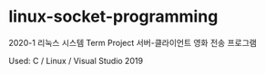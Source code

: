 # linux-socket-programming
2020-1 리눅스 시스템 Term Project 서버-클라이언트 영화 전송 프로그램

Used: C / Linux / Visual Studio 2019
